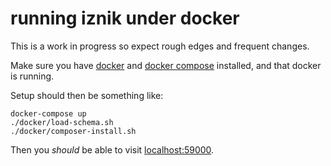 # running iznik under docker

This is a work in progress so expect rough edges and frequent changes.

Make sure you have
[docker](https://docs.docker.com/engine/getstarted/step_one/#step-1-get-docker) and
[docker compose](https://docs.docker.com/compose/install/)
installed, and that docker is running.

Setup should then be something like:

```
docker-compose up
./docker/load-schema.sh
./docker/composer-install.sh
```

Then you _should_ be able to visit [localhost:59000](http://localhost:59000).
